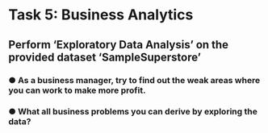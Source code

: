 # Task 5: Business Analytics
## Perform ‘Exploratory Data Analysis’ on the provided dataset ‘SampleSuperstore’ 
### ● As a business manager, try to find out the weak areas where you can work to make more profit. 
### ● What all business problems you can derive by exploring the data?
